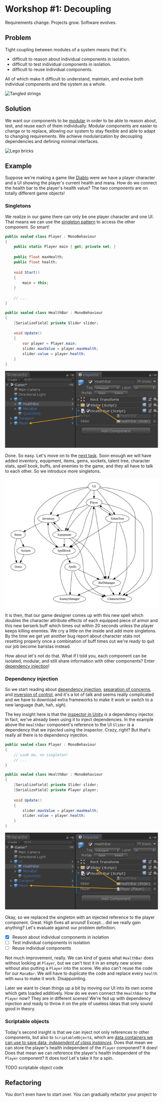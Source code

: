 # Workshop #1: Decoupling

Requirements change. Projects grow. Software evolves.

## Problem

Tight coupling between modules of a system means that it's:
- difficult to reason about individual components in isolation.
- difficult to test individual components in isolation.
- difficult to reuse individual components.

All of which make it difficult to understand, maintain, and evolve both individual components and the system as a whole.

![Tangled strings](https://cdn.pixabay.com/photo/2016/06/28/10/49/thread-1484387_640.jpg "Good luck figuring it out.")

## Solution

We want our components to be [modular](https://en.wikipedia.org/wiki/Modular_programming) in order to be able to reason about, test, and reuse each of them individually. Modular components are easier to change or to replace, allowing our system to stay flexible and able to adapt to changing requirements. We achieve modularization by decoupling dependencies and defining minimal interfaces.

![Lego bricks](https://upload.wikimedia.org/wikipedia/commons/thumb/1/19/Lego_bricks.jpg/640px-Lego_bricks.jpg "Be LEGO, my friend.")

## Example

Suppose we're making a game like [Diablo](https://en.wikipedia.org/wiki/Diablo_(video_game)) were we have a player character and a UI showing the player's current health and mana. How do we connect the health bar to the player's health value? The two components are on totally different game objects!

### Singletons

We realize in our game there can only be one player character and one UI. That means we can use the [singleton pattern](https://en.wikipedia.org/wiki/Singleton_pattern) to access the other component. So smart!

```csharp
public sealed class Player : MonoBehaviour
{
    public static Player main { get; private set; }
    
    public float maxHealth;
    public float health;

    void Start()
    {
        main = this;
    }
    
    // ...
}
```

```csharp
public sealed class HealthBar : MonoBehaviour
{
    [SerializeField] private Slider slider;

    void Update()
    {
        var player = Player.main;
        slider.maxValue = player.maxHealth;
        slider.value = player.health;
    }
}
```

![Health bar](/Workshop1/Documentation/HealthBar.png "Brilliant!")

Done. So easy. Let's move on to the [next task](https://www.reddit.com/r/restofthefuckingowl/). Soon enough we will have added inventory, equipment, items, gems, sockets, talent tree, character stats, spell book, buffs, and enemies to the game, and they all have to talk to each other. So we introduce more singletons.

![Dependency graph](/Workshop1/Documentation/Dependencies.png "Ship it!")

It is then, that our game designer comes up with this new spell which doubles the character attribute effects of each equipped piece of armor and this new berserk buff which times out within 20 seconds unless the player keeps killing enemies. We cry a little on the inside and add more singletons. By the time we get yet another bug report about character stats not resetting properly once a combination of buff times out we're ready to quit our job become baristas instead.

How about let's not do that. What if I told you, each component can be isolated, modular, and still share information with other components? Enter [dependency injection](https://en.wikipedia.org/wiki/Dependency_injection)!

### Dependency injection

So we start reading about [dependency injection](https://en.wikipedia.org/wiki/Dependency_injection), [separation of concerns](https://en.wikipedia.org/wiki/Separation_of_concerns), and [inversion of control](https://en.wikipedia.org/wiki/Inversion_of_control), and it's a lot of talk and seems really complicated and we have to download extra frameworks to make it work or switch to a new language (hah, hah, *sigh*).

The key insight here is that the [inspector in Unity](https://docs.unity3d.com/Manual/UsingTheInspector.html) *is* a dependency injector. In fact, we've already been using it to inject dependencies. In the example above the `HealthBar` component's reference to the UI `Slider` *is* a dependency that we *injected* using the inspector. Crazy, right? But that's really all there is to dependency injection.

```csharp
public sealed class Player : MonoBehaviour
{
    // Look ma, no singleton!
    // ...
}
```

```csharp
public sealed class HealthBar : MonoBehaviour
{
    [SerializeField] private Slider slider;
    [SerializeField] private Player player;

    void Update()
    {
        slider.maxValue = player.maxHealth;
        slider.value = player.health;
    }
}
```

![Health bar version 2](/Workshop1/Documentation/HealthBar2.png "Did we gain anything though?")

Okay, so we replaced the singleton with an injected reference to the player component. Great. High fives all around! Except... did we really gain anything? Let's evaluate against our problem definition.

- [x] Reason about individual components in isolation
- [ ] Test individual components in isolation
- [ ] Reuse individual components

Not much improvement, really. We can kind of guess what `HealthBar` does without looking at `Player`, but we can't test it in an empty new scene without also putting a `Player` into the scene. We also can't reuse the code for our `ManaBar`. We will have to duplicate the code and replace every `health` with `mana` to make it work. Disappointing.

Later we want to clean things up a bit by moving our UI into its own scene which gets loaded additively. How do we even connect the `HealthBar` to the `Player` now? They are in different scenes! We're fed up with dependency injection and ready to throw it on the pile of useless ideas that only sound good in theory.

### Scriptable objects

Today's second insight is that we can inject not only references to other components, but also to `ScriptableObject`s, which are [data containers we can use to save data, *independent of class instances*](https://docs.unity3d.com/Manual/class-ScriptableObject.html). Does that mean we can store the player's health independent of the `Player` component? It does! Does that mean we can reference the player's health independent of the `Player` component? It does too! Let's take it for a spin.

TODO scriptable object code

## Refactoring

You don't even have to start over. You can gradually refactor your project to 
